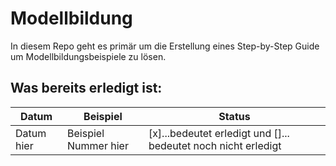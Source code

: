 # Modellbildung
In diesem Repo geht es primär um die Erstellung eines Step-by-Step Guide um Modellbildungsbeispiele zu lösen. 

## Was bereits erledigt ist: 
Datum | Beispiel | Status
--|--|--
Datum hier | Beispiel Nummer hier | [x]...bedeutet erledigt und []... bedeutet noch nicht erledigt
